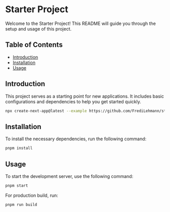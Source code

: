 # Starter Project

Welcome to the Starter Project! This README will guide you through the setup and usage of this project.

## Table of Contents

- [Introduction](#introduction)
- [Installation](#installation)
- [Usage](#usage)

## Introduction

This project serves as a starting point for new applications. It includes basic configurations and dependencies to help you get started quickly.

```bash
npx create-next-app@latest --example https://github.com/FrediLehmann/starter --use-pnpm
```

## Installation

To install the necessary dependencies, run the following command:

```bash
pnpm install
```

## Usage

To start the development server, use the following command:

```bash
pnpm start
```

For production build, run:

```bash
pnpm run build
```
